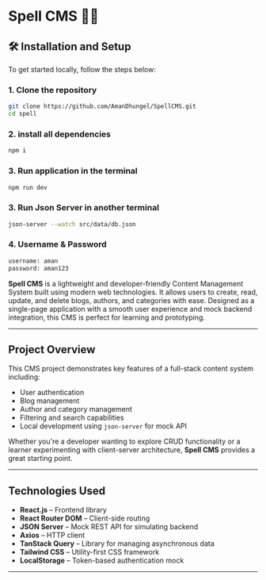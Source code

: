 # Spell CMS 🧙‍♂️

## 🛠️ Installation and Setup

To get started locally, follow the steps below:

### 1. Clone the repository

```bash
git clone https://github.com/AmanDhungel/SpellCMS.git
cd spell
```

### 2. install all dependencies

```bash
npm i
```

### 3. Run application in the terminal

```bash
npm run dev
```

### 3. Run Json Server in another terminal

```bash
json-server --watch src/data/db.json
```

### 4. Username & Password

```bash
username: aman
password: aman123
```

**Spell CMS** is a lightweight and developer-friendly Content Management System built using modern web technologies. It allows users to create, read, update, and delete blogs, authors, and categories with ease. Designed as a single-page application with a smooth user experience and mock backend integration, this CMS is perfect for learning and prototyping.

---

## Project Overview

This CMS project demonstrates key features of a full-stack content system including:

- User authentication
- Blog management
- Author and category management
- Filtering and search capabilities
- Local development using `json-server` for mock API

Whether you're a developer wanting to explore CRUD functionality or a learner experimenting with client-server architecture, **Spell CMS** provides a great starting point.

---

## Technologies Used

- **React.js** – Frontend library
- **React Router DOM** – Client-side routing
- **JSON Server** – Mock REST API for simulating backend
- **Axios** – HTTP client
- **TanStack Query** – Library for managing asynchronous data
- **Tailwind CSS** – Utility-first CSS framework
- **LocalStorage** – Token-based authentication mock

---
